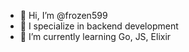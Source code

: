 - 👋 Hi, I’m @frozen599
- 👀 I specialize in backend development
- 🌱 I’m currently learning Go, JS, Elixir

<!---
gopher5889/gopher5889 is a ✨ special ✨ repository because its `README.md` (this file) appears on your GitHub profile.
You can click the Preview link to take a look at your changes.
--->
